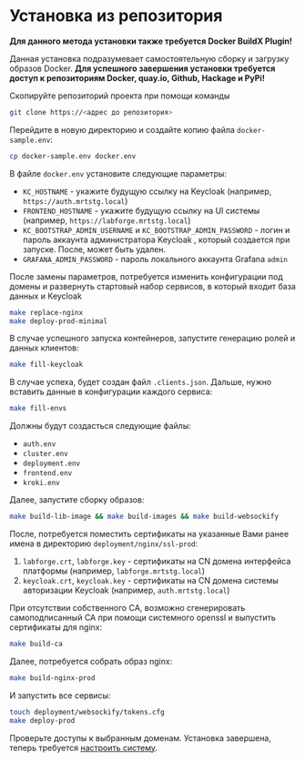 # Установка из репозитория

**Для данного метода установки также требуется Docker BuildX Plugin!**

Данная установка подразумевает самостоятельную сборку и загрузку образов Docker. 
**Для успешного завершения установки требуется доступ к репозиториям Docker, quay.io, Github, Hackage и PyPi!**

Скопируйте репозиторий проекта при помощи команды

```bash
git clone https://<адрес до репозитория>
```

Перейдите в новую директорию и создайте копию файла `docker-sample.env`:

```bash
cp docker-sample.env docker.env
```

В файле `docker.env` установите следующие параметры:

- `KC_HOSTNAME` - укажите будущую ссылку на Keycloak (например, `https://auth.mrtstg.local`)
- `FRONTEND_HOSTNAME` - укажите будущую ссылку на UI системы (например, `https://labforge.mrtstg.local`)
- `KC_BOOTSTRAP_ADMIN_USERNAME` и `KC_BOOTSTRAP_ADMIN_PASSWORD` - логин и пароль аккаунта администратора Keycloak
, который создается при запуске. После, может быть удален.
- `GRAFANA_ADMIN_PASSWORD` - пароль локального аккаунта Grafana `admin`

После замены параметров, потребуется изменить конфигурации под домены и
развернуть стартовый набор сервисов, в который входит база данных и Keycloak

```bash
make replace-nginx
make deploy-prod-minimal
```

В случае успешного запуска контейнеров, запустите генерацию ролей и данных клиентов:

```bash
make fill-keycloak
```

В случае успеха, будет создан файл `.clients.json`. Дальше, нужно вставить данные
в конфигурации каждого сервиса:

```bash
make fill-envs
```

Должны будут создасться следующие файлы:

- `auth.env`
- `cluster.env`
- `deployment.env`
- `frontend.env`
- `kroki.env`

Далее, запустите сборку образов: 

```bash
make build-lib-image && make build-images && make build-websockify
```

После, потребуется поместить сертификаты на указанные Вами ранее имена в директорию `deployment/nginx/ssl-prod`:

1. `labforge.crt`, `labforge.key` - сертификаты на CN домена интерфейса платформы (например, `labforge.mrtstg.local`)
2. `keycloak.crt`, `keycloak.key` - сертификаты на CN домена системы авторизации Keycloak (например, `auth.mrtstg.local`)


При отсутствии собственного CA, возможно сгенерировать самоподписанный CA при помощи системного openssl и выпустить
сертификаты для nginx:

```bash
make build-ca
```

Далее, потребуется собрать образ nginx:

```bash
make build-nginx-prod
```

И запустить все сервисы:

```bash
touch deployment/websockify/tokens.cfg
make deploy-prod
```

Проверьте доступы к выбранным доменам. Установка завершена, теперь требуется [настроить систему](./postinstall.md).
